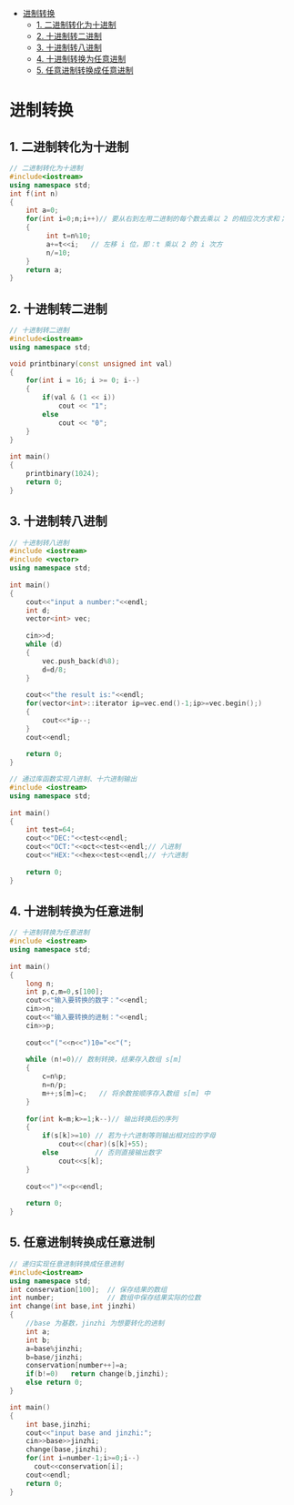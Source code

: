 - [进制转换](#%E8%BF%9B%E5%88%B6%E8%BD%AC%E6%8D%A2)
  - [1. 二进制转化为十进制](#1-%E4%BA%8C%E8%BF%9B%E5%88%B6%E8%BD%AC%E5%8C%96%E4%B8%BA%E5%8D%81%E8%BF%9B%E5%88%B6)
  - [2. 十进制转二进制](#2-%E5%8D%81%E8%BF%9B%E5%88%B6%E8%BD%AC%E4%BA%8C%E8%BF%9B%E5%88%B6)
  - [3. 十进制转八进制](#3-%E5%8D%81%E8%BF%9B%E5%88%B6%E8%BD%AC%E5%85%AB%E8%BF%9B%E5%88%B6)
  - [4. 十进制转换为任意进制](#4-%E5%8D%81%E8%BF%9B%E5%88%B6%E8%BD%AC%E6%8D%A2%E4%B8%BA%E4%BB%BB%E6%84%8F%E8%BF%9B%E5%88%B6)
  - [5. 任意进制转换成任意进制](#5-%E4%BB%BB%E6%84%8F%E8%BF%9B%E5%88%B6%E8%BD%AC%E6%8D%A2%E6%88%90%E4%BB%BB%E6%84%8F%E8%BF%9B%E5%88%B6)

# 进制转换

## 1. 二进制转化为十进制

```cpp
// 二进制转化为十进制
#include<iostream>
using namespace std;
int f(int n)
{
    int a=0;
    for(int i=0;n;i++)// 要从右到左用二进制的每个数去乘以 2 的相应次方求和；
    {
         int t=n%10;
         a+=t<<i;   // 左移 i 位，即：t 乘以 2 的 i 次方
         n/=10;
    }
    return a;
}
```

## 2. 十进制转二进制

```cpp
// 十进制转二进制   
#include<iostream>   
using namespace std;  

void printbinary(const unsigned int val)  
{   
    for(int i = 16; i >= 0; i--)  
    {  
        if(val & (1 << i))  
            cout << "1";  
        else  
            cout << "0";  
    }  
}  
  
int main()  
{  
    printbinary(1024);  
    return 0;  
}  
```

## 3. 十进制转八进制

```cpp
// 十进制转八进制   
#include <iostream>   
#include <vector>   
using namespace std;  
  
int main()  
{  
    cout<<"input a number:"<<endl;  
    int d;  
    vector<int> vec;  
  
    cin>>d;  
    while (d)  
    {  
        vec.push_back(d%8);  
        d=d/8;  
    }  
  
    cout<<"the result is:"<<endl;  
    for(vector<int>::iterator ip=vec.end()-1;ip>=vec.begin();)  
    {  
        cout<<*ip--;  
    }  
    cout<<endl;  
      
    return 0;  
}  
```

```cpp
// 通过库函数实现八进制、十六进制输出
#include <iostream>   
using namespace std;  
  
int main()  
{  
    int test=64;  
    cout<<"DEC:"<<test<<endl;  
    cout<<"OCT:"<<oct<<test<<endl;// 八进制   
    cout<<"HEX:"<<hex<<test<<endl;// 十六进制   
  
    return 0;  
}  
```

## 4. 十进制转换为任意进制

```cpp
// 十进制转换为任意进制 
#include <iostream>   
using namespace std;  
  
int main()  
{  
    long n;  
    int p,c,m=0,s[100];  
    cout<<"输入要转换的数字："<<endl;  
    cin>>n;  
    cout<<"输入要转换的进制："<<endl;  
    cin>>p;  
  
    cout<<"("<<n<<")10="<<"(";  
  
    while (n!=0)// 数制转换，结果存入数组 s[m]   
    {  
        c=n%p;  
        n=n/p;  
        m++;s[m]=c;   // 将余数按顺序存入数组 s[m] 中   
    }  
  
    for(int k=m;k>=1;k--)// 输出转换后的序列   
    {  
        if(s[k]>=10) // 若为十六进制等则输出相对应的字母   
            cout<<(char)(s[k]+55);  
        else         // 否则直接输出数字   
            cout<<s[k];  
    }  
  
    cout<<")"<<p<<endl;  
  
    return 0;  
}  
```

## 5. 任意进制转换成任意进制

```cpp
// 递归实现任意进制转换成任意进制 
#include<iostream> 
using namespace std; 
int conservation[100];  // 保存结果的数组 
int number;             // 数组中保存结果实际的位数
int change(int base,int jinzhi)  
{  
    //base 为基数，jinzhi 为想要转化的进制   
    int a;  
    int b;  
    a=base%jinzhi;  
    b=base/jinzhi;  
    conservation[number++]=a;  
    if(b!=0)   return change(b,jinzhi);  
    else return 0;  
}  

int main()  
{  
    int base,jinzhi;  
    cout<<"input base and jinzhi:";  
    cin>>base>>jinzhi;  
    change(base,jinzhi);  
    for(int i=number-1;i>=0;i--)  
      cout<<conservation[i];  
    cout<<endl;  
    return 0;  
}
```
